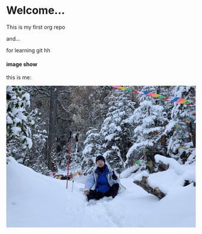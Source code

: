 # Welcome...

This is my first org repo

and...

for learning git
hh

#### image show
this is me:

![](assets/IMG_962.jpg)
